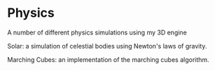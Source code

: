 # Physics
A number of different physics simulations using my 3D engine

Solar: a simulation of celestial bodies using Newton's laws of gravity.

Marching Cubes: an implementation of the marching cubes algorithm.
